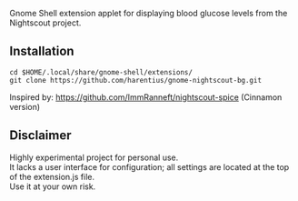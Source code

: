 Gnome Shell extension applet for displaying blood glucose levels from the Nightscout project.

## Installation

```
cd $HOME/.local/share/gnome-shell/extensions/
git clone https://github.com/harentius/gnome-nightscout-bg.git
```

Inspired by: https://github.com/ImmRanneft/nightscout-spice (Cinnamon version)

## Disclaimer
Highly experimental project for personal use.  
It lacks a user interface for configuration; all settings are located at the top of the extension.js file.  
Use it at your own risk.
